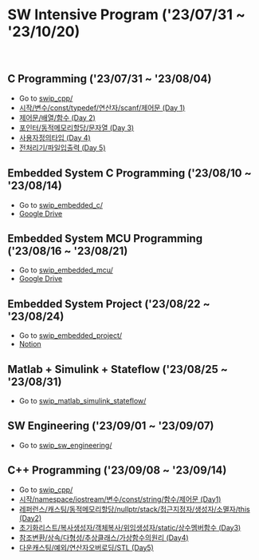# SW Intensive Program ('23/07/31 ~ '23/10/20)
<br>

## C Programming ('23/07/31 ~ '23/08/04)
- Go to [swip_cpp/](https://github.com/wew97/HMC_SWIP/tree/main/swip_c/)
- [시작/변수/const/typedef/연산자/scanf/제어문 (Day 1)](https://github.com/wew97/HMC_SWIP/tree/main/swip_c/swip_c_230731)
- [제어문/배열/함수 (Day 2)](https://github.com/wew97/HMC_SWIP/tree/main/swip_c/swip_c_230801)
- [포인터/동적메모리할당/문자열 (Day 3)](https://github.com/wew97/HMC_SWIP/tree/main/swip_c/swip_c_230802)
- [사용자정의타입 (Day 4)](https://github.com/wew97/HMC_SWIP/tree/main/swip_c/swip_c_230803)
- [전처리기/파일입출력 (Day 5)](https://github.com/wew97/HMC_SWIP/tree/main/swip_c/swip_c_230804)

## Embedded System C Programming ('23/08/10 ~ '23/08/14)
- Go to [swip_embedded_c/](https://github.com/wew97/HMC_SWIP/tree/main/swip_embedded_c)
- [Google Drive](https://drive.google.com/drive/folders/1hSKt0XnoClkn1umUGRXyY4-6QL13OZPz?usp=sharing)

## Embedded System MCU Programming ('23/08/16 ~ '23/08/21)
- Go to [swip_embedded_mcu/](https://github.com/wew97/HMC_SWIP/tree/main/swip_embedded_mcu)
- [Google Drive](https://drive.google.com/drive/folders/1hSKt0XnoClkn1umUGRXyY4-6QL13OZPz?usp=sharing)

## Embedded System Project ('23/08/22 ~ '23/08/24)
- Go to [swip_embedded_project/](https://github.com/wew97/HMC_SWIP/tree/main/swip_embedded_project)
- [Notion](https://www.notion.so/yoonjii/HMC-SWIP-project-c5f215f8196a421c8a00b28efb331d88?pvs=4)

## Matlab + Simulink + Stateflow ('23/08/25 ~ '23/08/31)
- Go to [swip_matlab_simulink_stateflow/](https://github.com/wew97/HMC_SWIP/tree/main/swip_matlab_simulink_stateflow)

## SW Engineering ('23/09/01 ~ '23/09/07)
- Go to [swip_sw_engineering/](https://github.com/wew97/HMC_SWIP/tree/main/swip_sw_engineering)

## C++ Programming ('23/09/08 ~ '23/09/14)
- Go to [swip_cpp/](https://github.com/wew97/HMC_SWIP/tree/main/swip_cpp/)
- [시작/namespace/iostream/변수/const/string/함수/제어문 (Day1)](https://github.com/wew97/HMC_SWIP/tree/main/swip_cpp/swip_cpp_230908)
- [레퍼런스/캐스팅/동적메모리할당/nullptr/stack/접근지정자/생성자/소멸자/this (Day2)](https://github.com/wew97/HMC_SWIP/tree/main/swip_cpp/swip_cpp_230911)
- [초기화리스트/복사생성자/객체복사/위임생성자/static/상수멤버함수 (Day3)](https://github.com/wew97/HMC_SWIP/tree/main/swip_cpp/swip_cpp_230912)
- [참조변환/상속/다형성/추상클래스/가상함수의원리 (Day4)](https://github.com/wew97/HMC_SWIP/tree/main/swip_cpp/swip_cpp_230913)
- [다운캐스팅/예외/연산자오버로딩/STL (Day5)](https://github.com/wew97/HMC_SWIP/tree/main/swip_cpp/swip_cpp_230914) 